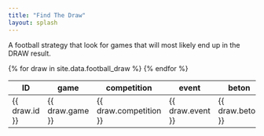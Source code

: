 ```yaml
---
title: "Find The Draw"
layout: splash
---
```


A football strategy that look for games that will most likely end up in the DRAW result.

<table>
  <thead>
    <tr>
      <th>ID</th>
      <th>game</th>
      <th>competition</th>
      <th>event</th>
      <th>beton</th>
      <th>odd</th>
      <th>result</th>
    </tr>
  </thead>
  <tbody>
    {% for draw in site.data.football_draw %}
      <tr>
        <td>{{ draw.id }}</td>
        <td>{{ draw.game }}</td>
        <td>{{ draw.competition }}</td>
        <td>{{ draw.event }}</td>
        <td>{{ draw.beton }}</td>
        <td>{{ draw.odd }}</td>
        <td>{{ draw.result }}</td>
      </tr>
    {% endfor %} 
  </tbody>
</table>


